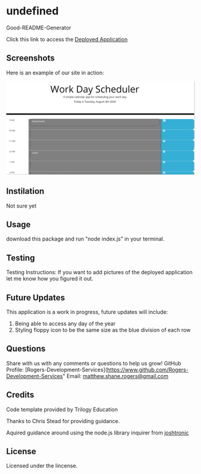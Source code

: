# undefined

Good-README-Generator

Click this link to access the [Deployed Application](https://rogers-development-services.github.io/Work-Day-Scheduler/)

## Screenshots

Here is an example of our site in action:

![alt text](https://raw.githubusercontent.com/Rogers-Development-Services/Work-Day-Scheduler/master/Assets/Images/Deployed%20Application.png "Application Img1")

## Instilation

Not sure yet

## Usage 

download this package and run "node index.js" in your terminal.

## Testing

Testing Instructions: If you want to add pictures of the deployed application let me know how you figured it out.

## Future Updates

This application is a work in progress, future updates will include: 

1. Being able to access any day of the year
2. Styling floppy icon to be the same size as the blue division of each row

## Questions

Share with us with any comments or questions to help us grow! 
GitHub Profile: [Rogers-Development-Services](https://www.github.com/Rogers-Development-Services"
Email: [matthew.shane.rogers@gmail.com](matthew.shane.rogers@gmail.com)

## Credits

Code template provided by Trilogy Education 

Thanks to Chris Stead for providing guidance.

Aquired guidance around using the node.js library inquirer from [joshtronic](https://www.digitalocean.com/community/tutorials/nodejs-interactive-command-line-prompts)

## License

Licensed under the [](LICENSE.txt) lincense.